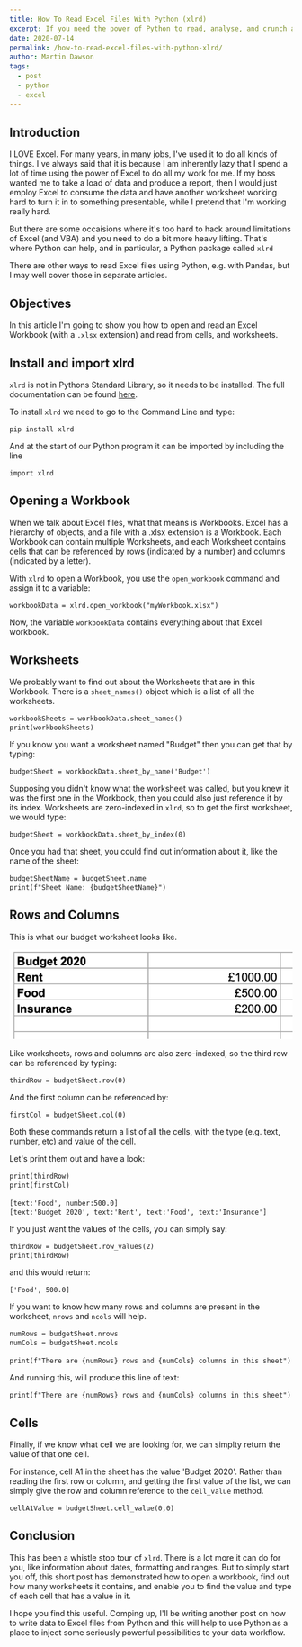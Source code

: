 ```yaml
---
title: How To Read Excel Files With Python (xlrd)
excerpt: If you need the power of Python to read, analyse, and crunch a large set of data from Microsoft Excel, one of the Python packages you can use to do this is xlrd
date: 2020-07-14
permalink: /how-to-read-excel-files-with-python-xlrd/
author: Martin Dawson
tags:
  - post
  - python
  - excel
---
```


## Introduction

I LOVE Excel. For many years, in many jobs, I've used it to do all kinds of things. I've always said that it is because I am inherently lazy that I spend a lot of time using the power of Excel to do all my work for me. If my boss wanted me to take a load of data and produce a report, then I would just employ Excel to consume the data and have another worksheet working hard to turn it in to something presentable, while I pretend that I'm working really hard.

But there are some occaisions where it's too hard to hack around limitations of Excel (and VBA) and you need to do a bit more heavy lifting. That's where Python can help, and in particular, a Python package called `xlrd`

There are other ways to read Excel files using Python, e.g. with Pandas, but I may well cover those in separate articles.

## Objectives

In this article I'm going to show you how to open and read an Excel Workbook (with a `.xlsx` extension) and read from cells, and worksheets.

## Install and import xlrd

`xlrd` is not in Pythons Standard Library, so it needs to be installed. The full documentation can be found [here](https://xlrd.readthedocs.io/en/latest/#).

To install `xlrd` we need to go to the Command Line and type:

	pip install xlrd

And at the start of our Python program it can be imported by including the line

	import xlrd

## Opening a Workbook

When we talk about Excel files, what that means is Workbooks. Excel has a hierarchy of objects, and a file with a .xlsx extension is a Workbook. Each Workbook can contain multiple Worksheets, and each Worksheet contains cells that can be referenced by rows (indicated by a number) and columns (indicated by a letter).

With `xlrd` to open a Workbook, you use the `open_workbook` command and assign it to a variable:

	workbookData = xlrd.open_workbook("myWorkbook.xlsx")


Now, the variable `workbookData` contains everything about that Excel workbook. 

## Worksheets

We probably want to find out about the Worksheets that are in this Workbook. There is a `sheet_names()` object which is a list of all the worksheets.

	workbookSheets = workbookData.sheet_names()
	print(workbookSheets)

If you know you want a worksheet named "Budget" then you can get that by typing:

	budgetSheet = workbookData.sheet_by_name('Budget')

Supposing you didn't know what the worksheet was called, but you knew it was the first one in the Workbook, then you could also just reference it by its index. Worksheets are zero-indexed in `xlrd`, so to get the first worksheet, we would type:

	budgetSheet = workbookData.sheet_by_index(0)

Once you had that sheet, you could find out information about it, like the name of the sheet:

	budgetSheetName = budgetSheet.name
	print(f"Sheet Name: {budgetSheetName}")

## Rows and Columns

This is what our budget worksheet looks like. 

![Budget Worksheet](/assets/img/how-to-read-excel-files-with-python-xlrd/budget-worksheet.png)

Like worksheets, rows and columns are also zero-indexed, so the third row can be referenced by typing:

	thirdRow = budgetSheet.row(0)

And the first column can be referenced by:

	firstCol = budgetSheet.col(0)

Both these commands return a list of all the cells, with the type (e.g. text, number, etc) and value of the cell.

Let's print them out and have a look:

	print(thirdRow)
	print(firstCol)

	[text:'Food', number:500.0]
	[text:'Budget 2020', text:'Rent', text:'Food', text:'Insurance']

If you just want the values of the cells, you can simply say:

	thirdRow = budgetSheet.row_values(2)
	print(thirdRow)

and this would return:

	['Food', 500.0]

If you want to know how many rows and columns are present in the worksheet, `nrows` and `ncols` will help.

	numRows = budgetSheet.nrows
	numCols = budgetSheet.ncols

	print(f"There are {numRows} rows and {numCols} columns in this sheet")

And running this, will produce this line of text:

	print(f"There are {numRows} rows and {numCols} columns in this sheet")

## Cells

Finally, if we know what cell we are looking for, we can simplty return the value of that one cell. 

For instance, cell A1 in the sheet has the value 'Budget 2020'. Rather than reading the first row or column, and getting the first value of the list, we can simply give the row and column reference to the `cell_value` method.

	cellA1Value = budgetSheet.cell_value(0,0)

## Conclusion

This has been a whistle stop tour of `xlrd`. There is a lot more it can do for you, like information about dates, formatting and ranges. But to simply start you off, this short post has demonstrated how to open a workbook, find out how many worksheets it contains, and enable you to find the value and type of each cell that has a value in it.

I hope you find this useful. Comping up, I'll be writing another post on how to write data to Excel files from Python and this will help to use Python as a place to inject some seriously powerful possibilities to your data workflow.


